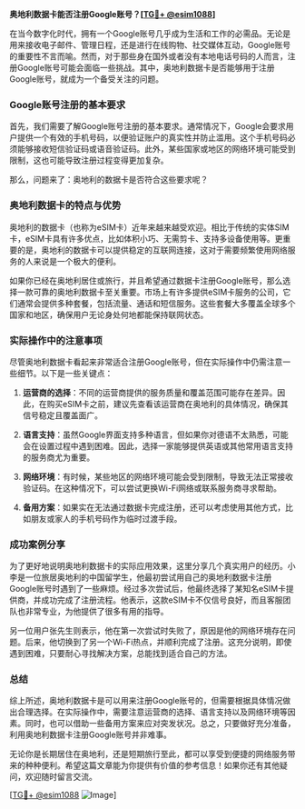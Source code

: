 **奥地利数据卡能否注册Google账号？[[TG💪+ @esim1088](https://t.me/s/esim1088)]**

在当今数字化时代，拥有一个Google账号几乎成为生活和工作的必需品。无论是用来接收电子邮件、管理日程，还是进行在线购物、社交媒体互动，Google账号的重要性不言而喻。然而，对于那些身在国外或者没有本地电话号码的人而言，注册Google账号可能会面临一些挑战。其中，奥地利数据卡是否能够用于注册Google账号，就成为一个备受关注的问题。

### Google账号注册的基本要求

首先，我们需要了解Google账号注册的基本要求。通常情况下，Google会要求用户提供一个有效的手机号码，以便验证账户的真实性并防止滥用。这个手机号码必须能够接收短信验证码或语音验证码。此外，某些国家或地区的网络环境可能受到限制，这也可能导致注册过程变得更加复杂。

那么，问题来了：奥地利的数据卡是否符合这些要求呢？

### 奥地利数据卡的特点与优势

奥地利的数据卡（也称为eSIM卡）近年来越来越受欢迎。相比于传统的实体SIM卡，eSIM卡具有许多优点，比如体积小巧、无需剪卡、支持多设备使用等。更重要的是，奥地利的数据卡可以提供稳定的互联网连接，这对于需要频繁使用网络服务的人来说是一个极大的便利。

如果你已经在奥地利居住或旅行，并且希望通过数据卡注册Google账号，那么选择一款可靠的奥地利数据卡至关重要。市场上有许多提供eSIM卡服务的公司，它们通常会提供多种套餐，包括流量、通话和短信服务。这些套餐大多覆盖全球多个国家和地区，确保用户无论身处何地都能保持联网状态。

### 实际操作中的注意事项

尽管奥地利数据卡看起来非常适合注册Google账号，但在实际操作中仍需注意一些细节。以下是一些关键点：

1. **运营商的选择**：不同的运营商提供的服务质量和覆盖范围可能存在差异。因此，在购买eSIM卡之前，建议先查看该运营商在奥地利的具体情况，确保其信号稳定且覆盖面广。

2. **语言支持**：虽然Google界面支持多种语言，但如果你对德语不太熟悉，可能会在设置过程中遇到困难。因此，选择一家能够提供英语或其他常用语言支持的服务商尤为重要。

3. **网络环境**：有时候，某些地区的网络环境可能会受到限制，导致无法正常接收验证码。在这种情况下，可以尝试更换Wi-Fi网络或联系服务商寻求帮助。

4. **备用方案**：如果实在无法通过数据卡完成注册，还可以考虑使用其他方式，比如朋友或家人的手机号码作为临时过渡手段。

### 成功案例分享

为了更好地说明奥地利数据卡的实际应用效果，这里分享几个真实用户的经历。小李是一位旅居奥地利的中国留学生，他最初尝试用自己的奥地利数据卡注册Google账号时遇到了一些麻烦。经过多次尝试后，他最终选择了某知名eSIM卡提供商，并成功完成了注册流程。他表示，这款eSIM卡不仅信号良好，而且客服团队也非常专业，为他提供了很多有用的指导。

另一位用户张先生则表示，他在第一次尝试时失败了，原因是他的网络环境存在问题。后来，他切换到了另一个Wi-Fi热点，并顺利完成了注册。这充分说明，即使遇到困难，只要耐心寻找解决方案，总能找到适合自己的方法。

### 总结

综上所述，奥地利数据卡是可以用来注册Google账号的，但需要根据具体情况做出合理选择。在实际操作中，需要注意运营商的选择、语言支持以及网络环境等因素。同时，也可以借助一些备用方案来应对突发状况。总之，只要做好充分准备，利用奥地利数据卡注册Google账号并非难事。

无论你是长期居住在奥地利，还是短期旅行至此，都可以享受到便捷的网络服务带来的种种便利。希望这篇文章能为你提供有价值的参考信息！如果你还有其他疑问，欢迎随时留言交流。

[[TG💪+ @esim1088](https://t.me/s/esim1088) ![Image](https://i.postimg.cc/4NQfJmqS/Snipaste-2025-05-13-00-14-12.png)]